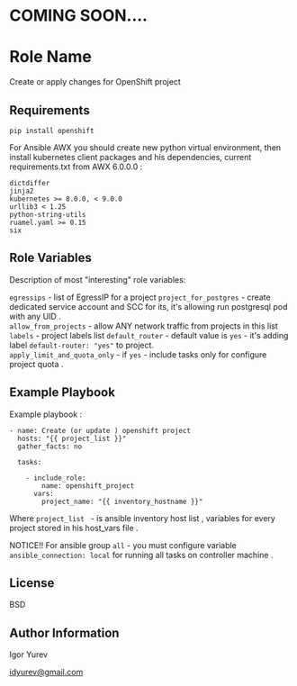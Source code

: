 # COMING SOON....


Role Name
=========

Create or apply changes for OpenShift project 

Requirements
------------

```pip install openshift``` 

For Ansible AWX  you should create new  python virtual environment,  then install kubernetes client packages and his dependencies, 
current requirements.txt from AWX 6.0.0.0 :

```
dictdiffer
jinja2
kubernetes >= 8.0.0, < 9.0.0
urllib3 < 1.25
python-string-utils
ruamel.yaml >= 0.15
six
```

Role Variables
--------------
Description of most "interesting" role variables: 

```egressips``` - list  of EgressIP for  a project
```project_for_postgres```  - create dedicated service account and  SCC for its, it's allowing run postgresql pod 
with any UID .   
```allow_from_projects``` - allow  ANY network traffic from projects in this list
```labels``` - project labels list 
```default_router``` - default value is ```yes``` - it's adding label ```default-router: "yes"``` to project.   
```apply_limit_and_quota_only``` - if ```yes``` - include tasks only for configure project quota . 
 


Example Playbook
----------------

Example playbook :

```
- name: Create (or update ) openshift project
  hosts: "{{ project_list }}"
  gather_facts: no

  tasks:

    - include_role:
        name: openshift_project
      vars:
        project_name: "{{ inventory_hostname }}"

```


Where ```project_list ``` - is ansible inventory host list , variables for every project stored in his host_vars 
file .  

NOTICE!! For ansible group ```all``` - you must configure variable ```ansible_connection: local``` for running all 
tasks on controller machine .  



License
-------

BSD

Author Information
------------------

Igor Yurev  

idyurev@gmail.com 
